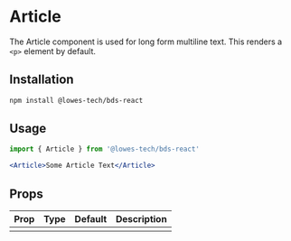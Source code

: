 # Article
The Article component is used for long form multiline text. This renders a `<p>` element by default.

## Installation

```bash
npm install @lowes-tech/bds-react
```

## Usage

```jsx
import { Article } from '@lowes-tech/bds-react'

<Article>Some Article Text</Article>
```

## Props

| Prop | Type | Default | Description |
| :--- | :--- | :--- | :--- |
|  |  |  |  |
